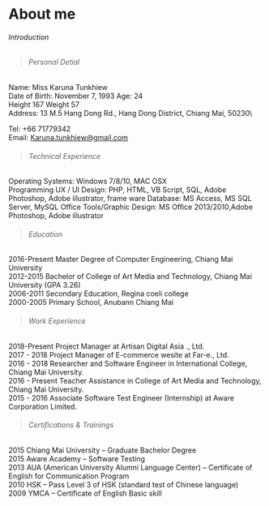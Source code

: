 # About me
###### Introduction


> ###### Personal Detial
Name: Miss Karuna Tunkhiew\
Date of Birth: November 7, 1993   Age: 24\
Height 167   Weight 57\
Address: 13 M.5 Hang Dong Rd., Hang Dong District, Chiang Mai, 50230\

Tel: +66 71779342\
Email: Karuna.tunkhiew@gmail.com


> ###### Technical Experience
Operating Systems: Windows 7/8/10, MAC OSX\
Programming UX / UI Design: PHP, HTML, VB Script, SQL, Adobe Photoshop, Adobe illustrator, frame ware
Database: MS Access, MS SQL Server, MySQL
Office Tools/Graphic Design: MS Office 2013/2010,Adobe Photoshop, Adobe illustrator


> ###### Education
2016-Present Master Degree of Computer Engineering, Chiang Mai University\
2012-2015    Bachelor of College of Art Media and Technology, Chiang Mai University (GPA 3.26)\
2006-2011    Secondary Education, Regina coeli college\
2000-2005    Primary School, Anubann Chiang Mai


> ###### Work Experience
2018-Present  Project Manager at Artisan Digital Asia ., Ltd.\
2017 - 2018   Project Manager of E-commerce wesite at Far-e., Ltd.\
2016 - 2018   Researcher and Software Engineer in International College, Chiang Mai University.\
2016 - Present Teacher Assistance in College of Art Media and Technology, Chiang Mai University.\
2015 - 2016   Associate Software Test Engineer (Internship) at Aware Corporation Limited.


> ###### Certifications & Trainings
2015 Chiang Mai University – Graduate Bachelor Degree\
2015 Aware Academy – Software Testing\
2013 AUA (American University Alumni Language Center) – Certificate of English for Communication Program\
2010 HSK – Pass Level 3 of HSK (standard test of Chinese language)\
2009 YMCA – Certificate of English Basic skill
 



